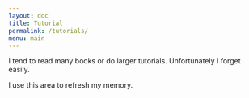 ```yaml
---
layout: doc
title: Tutorial
permalink: /tutorials/
menu: main
---
```


I tend to read many books or do larger tutorials.
Unfortunately I forget easily.

I use this area to refresh my memory.